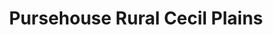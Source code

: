 ---
title: "Pursehouse Rural Cecil Plains"
url: /cecil-plains/pursehouse-rural-cecil-plains/
shop: trade
---